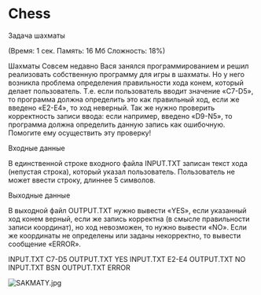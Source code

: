 # Chess
Задача шахматы

(Время: 1 сек. Память: 16 Мб Сложность: 18%)

Шахматы Совсем недавно Вася занялся программированием и решил реализовать собственную программу для игры в шахматы. Но у него возникла проблема определения правильности хода конем, который делает пользователь. Т.е. если пользователь вводит значение «C7-D5», то программа должна определить это как правильный ход, если же введено «E2-E4», то ход неверный. Так же нужно проверить корректность записи ввода: если например, введено «D9-N5», то программа должна определить данную запись как ошибочную. Помогите ему осуществить эту проверку!

Входные данные

В единственной строке входного файла INPUT.TXT записан текст хода (непустая строка), который указал пользователь. Пользователь не может ввести строку, длиннее 5 символов.

Выходные данные

В выходной файл OUTPUT.TXT нужно вывести «YES», если указанный ход конем верный, если же запись корректна (в смысле правильности записи координат), но ход невозможен, то нужно вывести «NO». Если же координаты не определены или заданы некорректно, то вывести сообщение «ERROR».

INPUT.TXT
C7-D5
OUTPUT.TXT
YES
INPUT.TXT
E2-E4
OUTPUT.TXT
NO
INPUT.TXT
BSN
OUTPUT.TXT
ERROR

<img src="http://fotohost.by/images/2017/07/04/SAKMATY.jpg" alt="SAKMATY.jpg" border="0" />
